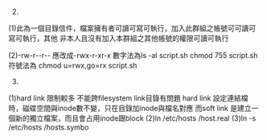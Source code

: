 2.
(1)此為一個目錄信件，檔案擁有者可讀可寫可執行，加入此群組之帳號可可讀可寫可執行，其他
非本人且沒有加入本群組之其他帳號的權限可讀可執行

(2)-rw-r--r-- 應改成-rwx-r-xr-x
   數字法為ls -al script.sh
           chmod 755 script.sh
   符號法為 chmod u=rwx,go=rx script.sh

3.
(1)hard link 限制較多
 不能跨filesystem
 link目錄有問題
 hard link 設定連結檔時，磁碟空間與inode數不變，只在目錄加inode與檔名對應
 而soft link 是建立一個新的獨立檔案，而且會占用inode跟block
(2)ln /etc/hosts /host.real
(3)ln -s /etc/hosts /hosts.symbo
